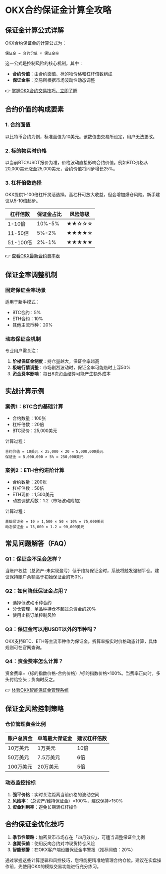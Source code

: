 # OKX合约保证金计算全攻略  

## 保证金计算公式详解  
OKX合约保证金的计算公式为：  
```
保证金 = 合约价值 × 保证金率  
```  
这一公式是控制风险的核心机制。其中：  
- **合约价值**：由合约面值、标的物价格和杠杆倍数组成  
- **保证金率**：交易所根据市场波动性动态调整  

👉 [掌握OKX合约交易技巧，立即了解](https://bit.ly/okx_welcome)  

## 合约价值的构成要素  
### 1. 合约面值  
以比特币合约为例，标准面值为10美元。该数值由交易所设定，用户无法更改。  

### 2. 标的物实时价格  
以当前BTC/USDT报价为准，价格波动直接影响合约价值。例如BTC价格从20,000美元涨至25,000美元，合约价值将同步增长25%。  

### 3. 杠杆倍数选择  
OKX提供1-100倍杠杆灵活选择。高杠杆可放大收益，但会增加爆仓风险。新手建议从5-10倍起步。  

| 杠杆倍数 | 保证金占比 | 风险等级 |  
|----------|------------|----------|  
| 1-10倍   | 10%-5%     | ★★☆☆☆    |  
| 11-50倍  | 5%-2%      | ★★★★☆    |  
| 51-100倍 | 2%-1%      | ★★★★★    |  

👉 [查看OKX最新合约费率表](https://bit.ly/okx_welcome)  

## 保证金率调整机制  
### 固定保证金率场景  
适用于新手模式：  
- BTC合约：5%  
- ETH合约：10%  
- 其他主流币种：20%  

### 动态保证金机制  
专业用户需关注：  
1. **阶梯保证金制度**：持仓量越大，保证金率越高  
2. **极端行情调整**：市场剧烈波动时，保证金率可能临时上浮50%  
3. **资金费率影响**：每日8次资金结算可能产生额外成本  

## 实战计算示例  
### 案例1：BTC合约基础计算  
- 合约数量：100张  
- 杠杆倍数：20倍  
- BTC现价：25,000美元  

计算过程：  
```
合约价值 = 10美元 × 25,000 × 20 = 5,000,000美元  
保证金 = 5,000,000 × 5% = 250,000美元  
```  

### 案例2：ETH合约进阶计算  
- 合约数量：200张  
- 杠杆倍数：50倍  
- ETH现价：1,500美元  
- 动态调整系数：1.2（市场波动附加）  

计算过程：  
```
基础保证金 = 10 × 1,500 × 50 × 10% = 75,000美元  
动态保证金 = 75,000 × 1.2 = 90,000美元  
```  

## 常见问题解答（FAQ）  
### Q1：保证金不足会怎样？  
当账户权益（总资产-未实现盈亏）低于维持保证金时，系统将触发强制平仓。建议保持账户余额高于初始保证金的150%。  

### Q2：如何降低保证金占用？  
- 选择低波动币种合约  
- 分仓管理，单品种持仓不超过总资金的20%  
- 使用止损订单控制风险  

### Q3：保证金可以用USDT以外的币种吗？  
OKX支持BTC、ETH等主流币种作为保证金。折算率按实时价格动态计算，具体规则可在官网查询。  

### Q4：资金费率怎么计算？  
资金费率=（标的指数价格-合约价格）/标的指数价格×100%。当费率正向时，多头付给空头；负向时反之。  

👉 [体验OKX智能保证金管理系统](https://bit.ly/okx_welcome)  

## 保证金风险控制策略  
### 仓位管理黄金比例  
| 账户总资金 | 单笔最大保证金 | 建议杠杆倍数 |  
|------------|----------------|--------------|  
| 10万美元   | 1万美元        | 10倍         |  
| 50万美元   | 7.5万美元      | 6倍          |  
| 100万美元  | 20万美元       | 5倍          |  

### 动态监控指标  
1. **强平价格**：实时关注距离当前价格的波动空间  
2. **风险率**：（总资产/维持保证金）×100%，建议保持>150%  
3. **资金利用率**：避免长期满杠杆操作  

## 合约保证金优化技巧  
1. **季节性策略**：加密货币市场存在「四月效应」，可适当调整保证金比例  
2. **套期保值**：使用反向合约对冲现货持仓风险  
3. **智能预警**：在OKX客户端设置保证金率警报（推荐阈值：20%）  

通过掌握这些计算逻辑和风控技巧，您将能更精准地管理合约仓位。建议在实盘操作前，先使用OKX的模拟交易功能进行充分练习。
